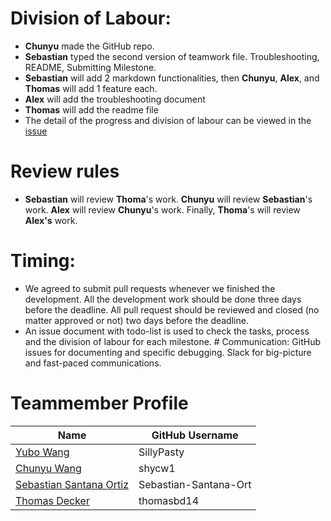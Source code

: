 # Division of Labour:

-   **Chunyu** made the GitHub repo.
-   **Sebastian** typed the second version of teamwork file. Troubleshooting, README, Submitting Milestone.
-   **Sebastian** will add 2 markdown functionalities, then **Chunyu**, **Alex**, and **Thomas** will add 1 feature each.
-   **Alex** will add the troubleshooting document
-   **Thomas** will add the readme file
-   The detail of the progress and division of labour can be viewed in the [issue](https://github.com/stat545ubc-2023/collaborative-group24/issues/15#issue-1903906386)

# Review rules
-   **Sebastian** will review **Thoma**'s work. **Chunyu** will review **Sebastian**'s work. **Alex** will review **Chunyu**'s work. Finally, **Thoma**'s will review **Alex's** work.

# Timing:

-   We agreed to submit pull requests whenever we finished the development. All the development work should be done three days before the deadline. All pull request should be reviewed and closed (no matter approved or not) two days before the deadline.
-   An issue document with todo-list is used to check the tasks, process and the division of labour for each milestone. \# Communication: GitHub issues for documenting and specific debugging. Slack for big-picture and fast-paced communications.

# Teammember Profile

| Name                                                                            | GitHub Username       |
|-----------------------------------|-------------------------------------|
| [Yubo Wang](https://www.linkedin.com/in/yubo-wang-82499628b/)                   | SillyPasty            |
| [Chunyu Wang](https://www.linkedin.com/in/shycw1/)                              | shycw1                |
| [Sebastian Santana Ortiz](https://www.linkedin.com/in/sebastian-santana-ortiz/) | Sebastian-Santana-Ort |
| [Thomas Decker](https://www.linkedin.com/in/thomas-deckers/)                    | thomasbd14            |

